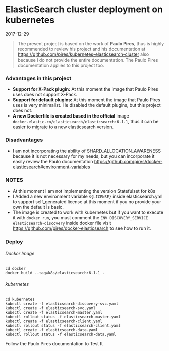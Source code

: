 # ElasticSearch cluster deployment on kubernetes

2017-12-29

> The present project is based on the work of **Paulo Pires**, thus is highly recommended to review his project and his documentation at https://github.com/pires/kubernetes-elasticsearch-cluster also because I do not provide the entire documentation. The Paulo Pires documentation applies to this project too.



### Advantages in this project

* **Support for X-Pack plugin:** At this moment the image that Paulo Pires uses does not support X-Pack.
* **Support for default plugins:** At this moment the image that Paulo Pires uses is very minimalist. He disabled the default plugins, but this project does not.
* **A new Dockerfile is created based in the official** image `docker.elastic.co/elasticsearch/elasticsearch:6.1.1`, thus it can be easier to migrate to a new elasticsearch version.


### Disadvantages

* I am not incorporating the ability of SHARD_ALLOCATION_AWARENESS because it is not necessary for my needs, but you can incorporate it easily review the Paulo documentation https://github.com/pires/docker-elasticsearch#environment-variables


### NOTES

* At this moment I am not implementing the version Statefulset for k8s 
* I Added a new environment variable `${LICENSE}` inside elasticsearch.yml to support self_generated license at this moment if you no provide your own the default is basic.
* The image is created to work with kubernetes but if you want to execute it with `docker run`, you must comment the `ENV DISCOVERY_SERVICE elasticsearch-discovery` inside docker file visit https://github.com/pires/docker-elasticsearch to see how to run it.

### Deploy

###### Docker Image

```SHELL
cd docker
docker build --tag=k8s/elasticsearch:6.1.1 .
```

###### kubernetes

```SHELL
cd kubernetes
kubectl create -f elasticsearch-discovery-svc.yaml
kubectl create -f elasticsearch-svc.yaml
kubectl create -f elasticsearch-master.yaml
kubectl rollout status -f elasticsearch-master.yaml
kubectl create -f elasticsearch-client.yaml
kubectl rollout status -f elasticsearch-client.yaml
kubectl create -f elasticsearch-data.yaml
kubectl rollout status -f elasticsearch-data.yaml
```

Follow the Paulo Pires documentation to Test It
